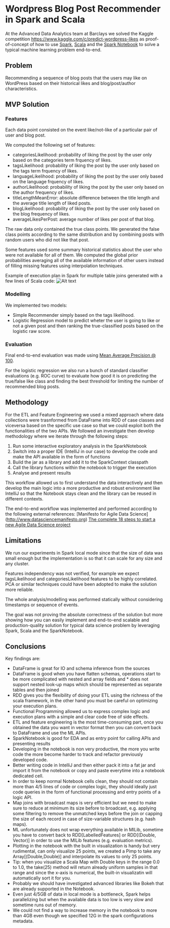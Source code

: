 # Wordpress Blog Post Recommender in Spark and Scala

At the Advanced Data Analytics team at Barclays we solved the Kaggle competition https://www.kaggle.com/c/predict-wordpress-likes as proof-of-concept of how to use [Spark](https://github.com/apache/spark), [Scala](https://github.com/scala/scala) and the [Spark Notebook](https://github.com/andypetrella/spark-notebook) to solve a typical machine learning problem end-to-end.

## Problem

Recommending a sequence of blog posts that the users may like on WordPress based on their historical likes and blog/post/author characteristics.

## MVP Solution

### Features

Each data point consisted on the event like/not-like of a particular pair of user and blog post.

We computed the following set of features:
* categoriesLikelihood: probability of liking the post by the user only based on the categories term frquency of likes.
* tagsLikelihood: probability of liking the post by the user only based on the tags term frquency of likes.
* languageLikelihood: probability of liking the post by the user only based on the language frquency of likes.
* authorLikelihood: probability of liking the post by the user only based on the author frequency of likes.
* titleLengthMeanError: absolute difference between the title length and the average title length of liked posts.
* blogLikelihood: probability of liking the post by the user only based on the blog frequency of likes.
* averageLikesPerPost: average number of likes per post of that blog.

The raw data only contained the true class points. We generated the false class points according to the same distribution and by combining posts with random users who did not like that post.

Some features used some summary historical statistics about the user who were not available for all of them. We computed the global prior probabilities averaging all of the available information of other users instead of filling missing features using interpolation techniques.

Example of execution plan in Spark for multiple table joins generated with a few lines of Scala code:
![Alt text](/../master/execution-plan-feature-engineering.png?raw=true "Example of execution plan in Spark for multiple table joins")

### Modelling

We implemented two models:
* Simple Recommender simply based on the tags likelihood.
* Logistic Regression model to predict wheter the user is going to like or not a given post and then ranking the true-classified posts based on the logistic raw score.
 
### Evaluation
Final end-to-end evaluation was made using [Mean Average Precision @ 100](https://www.kaggle.com/wiki/MeanAveragePrecision).

For the logistic regression we also run a bunch of standard classifier evaluations (e.g. ROC curve) to evaluate how good it is on predicting the true/false like class and finding the best threshold for limiting the number of recommended blog posts.

## Methodology

For the ETL and Feature Engineering we used a mixed approach where data collections were trasnformed from DataFrame into RDD of case classes and viceversa based on the specific use case so that we could exploit both the functionalities of the two APIs.
We followed an investigate then develop methodology where we iterate through the following steps:

1. Run some interactive exploratory analysis in the SparkNotebook
2. Switch into a proper IDE (IntelliJ in our case) to develop the code and make the API available in the form of functions
3. Build the jar as a library and add it to the SparkContext classpath
4. Call the library functions within the notebook to trigger the execution
5. Analyse and present results
 
This workflow allowed us to first understand the data interactively and then develop the main logic into a more productive and robust environment like IntelliJ so that the Notebook stays clean and the library can be reused in different contexts.

The end-to-end workflow was implemented and performed according to the following external references:
[Manifesto for Agile Data Science] (http://www.datasciencemanifesto.org)
[The complete 18 steps to start a new Agile Data Science project](https://datasciencevademecum.wordpress.com/2015/11/12/the-complete-18-steps-to-start-a-new-agile-data-science-project/)

## Limitations

We run our experiments in Spark local mode since that the size of data was small enough but the implementation is so that it can scale for any size and any cluster.

Features independency was not verified, for example we expect tagsLikelihood and categoriesLikelihood features to be highly correlated. PCA or similar techniques could have been adopted to make the solution more reliable.

The whole analysis/modelling was performed statically without considering timestamps or sequence of events.

The goal was not proving the absolute correctness of the solution but more showing how you can easily implement and end-to-end scalable and production-quality solution for typical data science problem by leveraging Spark, Scala and the SparkNotebook.

## Conclusions

Key findings are:

* DataFrame is great for IO and schema inference from the sources
* DataFrame is good when you have flatten schemas, operations start to be more complicated with nested and array fields and * does not support nested look-up maps which should be represented as separate tables and then joined
* RDD gives you the flexibility of doing your ETL using the richness of the scala framework, in the other hand you must be careful on optimizing your execution plans.
* Functional Programming allowed us to express complex logic and execution plans with a simple and clear code free of side effects.
* ETL and feature engineering is the most time-consuming part, once you obtained the data you want in vector format then you can convert back to DataFrame and use the ML APIs.
* SparkNotebook is good for EDA and as entry point for calling APIs and presenting results
* Developing in the notebook is non very productive, the more you write code the more become harder to track and refactor previously developed code. 
* Better writing code in IntelliJ and then either pack it into a fat jar and import it from the notebook or copy and paste everytime into a notebook dedicated cell.
* In order to keep normal Notebook cells clean, they should not contain more than 4/5 lines of code or complex logic, they should ideally just code queries in the form of functional processing and entry points of a logic API.
* Map joins with broadcast maps is very efficient but we need to make sure to reduce at minimum its size before to broadcast, e.g. applying some filtering to remove the unmatched keys before the join or capping the size of each record in case of size-variable structures (e.g. hash maps).
* ML unfortunately does not wrap everything available in MlLib, sometime you have to convert back to RDD[LabelledFeatures] or RDD[(Double, Vector)] in order to use the MlLib features (e.g. evaluation metrics).
* Plotting in the notebook with the built in visualization is handy but very rudimental, can only visualize 25 points, we created a Pimp to take any Array[(Double,Double)] and interpolate its values to only 25 points.
* Tip: when you visualize a Scala Map with Double keys in the range 0.0 to 1.0, the take(25) method will return already uniform samples in that range and since the x-axis is numerical, the built-in visualizatin will automatically sort it for you.
* Probably we should have investigated advanced libraries like Bokeh that are already supported in the Notebook.
* Even just 4/5GB of data in local mode is a bottleneck, Spark helps parallelizing but when the available data is too low is very slow and sometime runs out of memory.
* We could not find a way to increase memory in the notebook to more than 4GB even though we specified 12G in the spark configurations metadata.
